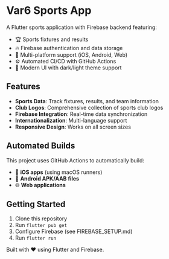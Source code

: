 # Var6 Sports App

A Flutter sports application with Firebase backend featuring:

- 🏆 Sports fixtures and results
- 🔥 Firebase authentication and data storage  
- 📱 Multi-platform support (iOS, Android, Web)
- ⚙️ Automated CI/CD with GitHub Actions
- 🎨 Modern UI with dark/light theme support

## Features

- **Sports Data**: Track fixtures, results, and team information
- **Club Logos**: Comprehensive collection of sports club logos
- **Firebase Integration**: Real-time data synchronization
- **Internationalization**: Multi-language support
- **Responsive Design**: Works on all screen sizes

## Automated Builds

This project uses GitHub Actions to automatically build:
- 📱 **iOS apps** (using macOS runners)
- 🤖 **Android APK/AAB files** 
- 🌐 **Web applications**

## Getting Started

1. Clone this repository
2. Run `flutter pub get`
3. Configure Firebase (see FIREBASE_SETUP.md)
4. Run `flutter run`

Built with ❤️ using Flutter and Firebase.
